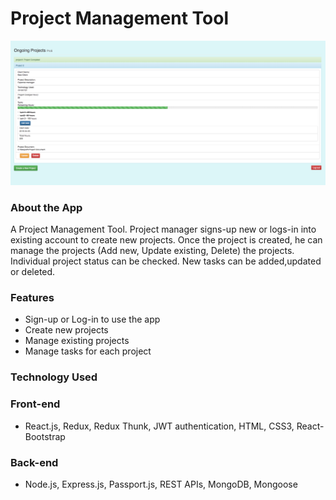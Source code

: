 # Project Management Tool

![dock](Project.png) 

### About the App
A Project Management Tool.
Project manager signs-up new or logs-in into existing account to create new projects.
Once the project is created, he can manage the projects (Add new, Update existing, Delete) the projects.
Individual project status can be checked. New tasks can be added,updated or deleted.


### Features

- Sign-up or Log-in to use the app
- Create new projects
- Manage existing projects
- Manage tasks for each project

### Technology Used

### Front-end
- React.js, Redux, Redux Thunk, JWT authentication, HTML, CSS3, React-Bootstrap

### Back-end
- Node.js, Express.js, Passport.js, REST APIs, MongoDB, Mongoose
